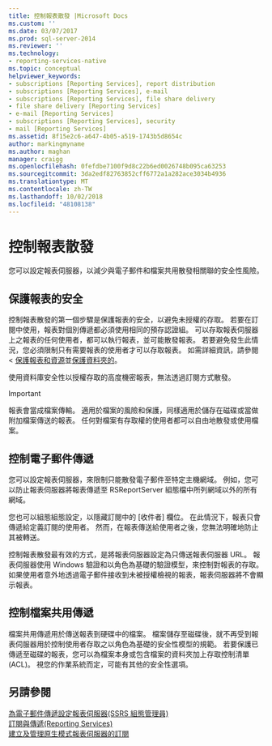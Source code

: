 ```yaml
---
title: 控制報表散發 |Microsoft Docs
ms.custom: ''
ms.date: 03/07/2017
ms.prod: sql-server-2014
ms.reviewer: ''
ms.technology:
- reporting-services-native
ms.topic: conceptual
helpviewer_keywords:
- subscriptions [Reporting Services], report distribution
- subscriptions [Reporting Services], e-mail
- subscriptions [Reporting Services], file share delivery
- file share delivery [Reporting Services]
- e-mail [Reporting Services]
- subscriptions [Reporting Services], security
- mail [Reporting Services]
ms.assetid: 8f15e2c6-a647-4b05-a519-1743b5d8654c
author: markingmyname
ms.author: maghan
manager: craigg
ms.openlocfilehash: 0fefdbe7100f9d8c22b6ed0026748b095ca63253
ms.sourcegitcommit: 3da2edf82763852cff6772a1a282ace3034b4936
ms.translationtype: MT
ms.contentlocale: zh-TW
ms.lasthandoff: 10/02/2018
ms.locfileid: "48108138"
---
```

# <a name="control-report-distribution"></a>控制報表散發
  您可以設定報表伺服器，以減少與電子郵件和檔案共用散發相關聯的安全性風險。  
  
## <a name="securing-reports"></a>保護報表的安全  
 控制報表散發的第一個步驟是保護報表的安全，以避免未授權的存取。 若要在訂閱中使用，報表對個別傳遞都必須使用相同的預存認證組。 可以存取報表伺服器上之報表的任何使用者，都可以執行報表，並可能散發報表。 若要避免發生此情況，您必須限制只有需要報表的使用者才可以存取報表。 如需詳細資訊，請參閱 <<c0> [ 保護報表和資源](security/secure-reports-and-resources.md)並[保護資料夾的](security/secure-folders.md)。  
  
 使用資料庫安全性以授權存取的高度機密報表，無法透過訂閱方式散發。  
  
> [!IMPORTANT]  
>  報表會當成檔案傳輸。 適用於檔案的風險和保護，同樣適用於儲存在磁碟或當做附加檔案傳送的報表。 任何對檔案有存取權的使用者都可以自由地散發或使用檔案。  
  
## <a name="controlling-e-mail-delivery"></a>控制電子郵件傳遞  
 您可以設定報表伺服器，來限制只能散發電子郵件至特定主機網域。 例如，您可以防止報表伺服器將報表傳遞至 RSReportServer 組態檔中所列網域以外的所有網域。  
  
 您也可以組態組態設定，以隱藏訂閱中的 [收件者] 欄位。 在此情況下，報表只會傳遞給定義訂閱的使用者。 然而，在報表傳送給使用者之後，您無法明確地防止其被轉送。  
  
 控制報表散發最有效的方式，是將報表伺服器設定為只傳送報表伺服器 URL。 報表伺服器使用 Windows 驗證和以角色為基礎的驗證模型，來控制對報表的存取。 如果使用者意外地透過電子郵件接收到未被授權檢視的報表，報表伺服器將不會顯示報表。  
  
## <a name="controlling-file-share-delivery"></a>控制檔案共用傳遞  
 檔案共用傳遞用於傳送報表到硬碟中的檔案。 檔案儲存至磁碟後，就不再受到報表伺服器用於控制使用者存取之以角色為基礎的安全性模型的規範。 若要保護已傳遞至磁碟的報表，您可以為檔案本身或包含檔案的資料夾加上存取控制清單 (ACL)。 視您的作業系統而定，可能有其他的安全性選項。  
  
## <a name="see-also"></a>另請參閱  
 [為電子郵件傳遞設定報表伺服器&#40;SSRS 組態管理員&#41;](../../2014/sql-server/install/configure-a-report-server-for-e-mail-delivery-ssrs-configuration-manager.md)   
 [訂閱與傳遞&#40;Reporting Services&#41;](subscriptions/subscriptions-and-delivery-reporting-services.md)   
 [建立及管理原生模式報表伺服器的訂閱](../../2014/reporting-services/create-manage-subscriptions-native-mode-report-servers.md)  
  
  
